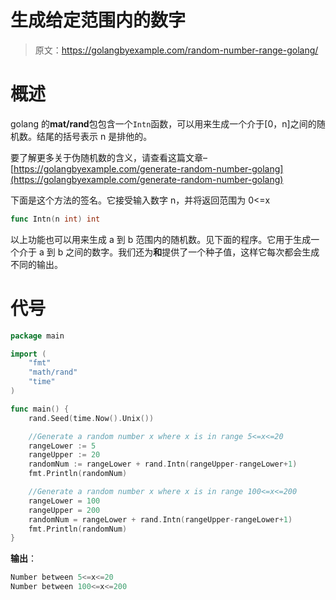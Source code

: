 # 生成给定范围内的数字

> 原文：<https://golangbyexample.com/random-number-range-golang/>

# **概述**

golang 的**mat/rand**包包含一个`Intn`函数，可以用来生成一个介于[0，n]之间的随机数。结尾的括号表示 n 是排他的。

要了解更多关于伪随机数的含义，请查看这篇文章–[https://golangbyexample.com/generate-random-number-golang](https://golangbyexample.com/generate-random-number-golang)

下面是这个方法的签名。它接受输入数字 n，并将返回范围为 0<=x

```go
func Intn(n int) int
```

以上功能也可以用来生成 a 到 b 范围内的随机数。见下面的程序。它用于生成一个介于 a 到 b 之间的数字。我们还为**和**提供了一个种子值，这样它每次都会生成不同的输出。

# **代号**

```go
package main

import (
    "fmt"
    "math/rand"
    "time"
)

func main() {
    rand.Seed(time.Now().Unix())

    //Generate a random number x where x is in range 5<=x<=20
    rangeLower := 5
    rangeUpper := 20
    randomNum := rangeLower + rand.Intn(rangeUpper-rangeLower+1)
    fmt.Println(randomNum)

    //Generate a random number x where x is in range 100<=x<=200
    rangeLower = 100
    rangeUpper = 200
    randomNum = rangeLower + rand.Intn(rangeUpper-rangeLower+1)
    fmt.Println(randomNum)
}
```

**输出**：

```go
Number between 5<=x<=20
Number between 100<=x<=200
```